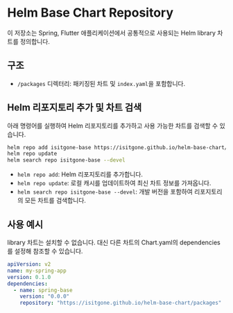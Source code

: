 # Helm Base Chart Repository

이 저장소는 Spring, Flutter 애플리케이션에서 공통적으로 사용되는 Helm library 차트를 정의합니다.

## 구조
- `/packages` 디렉터리: 패키징된 차트 및 `index.yaml`을 포함합니다.

## Helm 리포지토리 추가 및 차트 검색

아래 명령어를 실행하여 Helm 리포지토리를 추가하고 사용 가능한 차트를 검색할 수 있습니다.

```bash
helm repo add isitgone-base https://isitgone.github.io/helm-base-chart/packages
helm repo update
helm search repo isitgone-base --devel
```

- `helm repo add`: Helm 리포지토리를 추가합니다.
- `helm repo update`: 로컬 캐시를 업데이트하여 최신 차트 정보를 가져옵니다.
- `helm search repo isitgone-base --devel`: 개발 버전을 포함하여 리포지토리의 모든 차트를 검색합니다.

## 사용 예시
library 차트는 설치할 수 없습니다. 대신 다른 차트의 Chart.yaml의 dependencies를 설정해 참조할 수 있습니다.

```yaml
apiVersion: v2
name: my-spring-app
version: 0.1.0
dependencies:
  - name: spring-base
    version: "0.0.0"
    repository: "https://isitgone.github.io/helm-base-chart/packages"
```